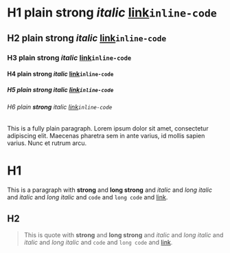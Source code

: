 # H1 plain **strong** _italic_ [link](https://example.com)`inline-code`

## H2 plain **strong** _italic_ [link](https://example.com)`inline-code`

### H3 plain **strong** _italic_ [link](https://example.com)`inline-code`

#### H4 plain **strong** _italic_ [link](https://example.com)`inline-code`

##### H5 plain **strong** _italic_ [link](https://example.com)`inline-code`

###### H6 plain **strong** _italic_ [link](https://example.com)`inline-code`

This is a fully plain paragraph. Lorem ipsum dolor sit amet, consectetur adipiscing elit. Maecenas pharetra sem in ante varius, id mollis sapien varius. Nunc et rutrum arcu.

# H1

This is a paragraph with **strong** and **long strong** and _italic_ and _long italic_ and _italic_ and _long italic_ and `code` and `long code` and [link](https://example.com).

## H2

> This is quote with **strong** and **long strong** and _italic_ and _long italic_ and _italic_ and _long italic_ and `code` and `long code` and [link](https://example.com).
